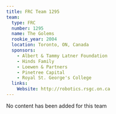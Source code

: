 ```yaml
---
title: FRC Team 1295
team:
  type: FRC
  number: 1295
  name: The Golems
  rookie_year: 2004
  location: Toronto, ON, Canada
  sponsors:
    - Albert & Tammy Latner Foundation
    - Hinds Family
    - Loewen & Partners
    - Pinetree Capital
    - Royal St. George's College
  links:
    Website: http://robotics.rsgc.on.ca
---
```

No content has been added for this team